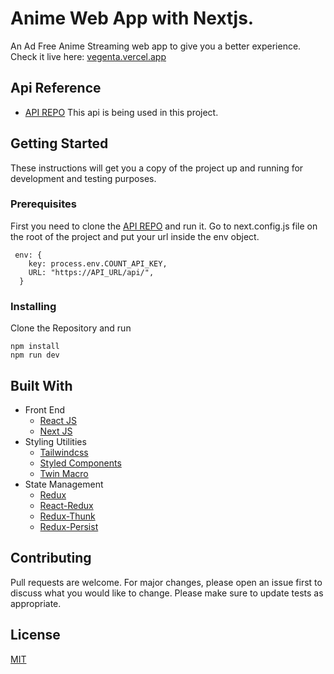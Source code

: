 # Anime Web App with Nextjs.
An Ad Free Anime Streaming web app to give you a better experience. Check it live here: [vegenta.vercel.app](https://vegenta.vercel.app)

## Api Reference

- [API REPO](https://github.com/vegenta/vegenta-api)
  This api is being used in this project.

## Getting Started
These instructions will get you a copy of the project up and running for development and testing purposes.

### Prerequisites
First you need to clone the [API REPO](https://github.com/vegenta/vegenta-api) and run it.
Go to next.config.js file on the root of the project and put your url inside the env object.

```
 env: {
    key: process.env.COUNT_API_KEY,
    URL: "https://API_URL/api/",
  }
```

### Installing
Clone the Repository and run

```
npm install
npm run dev
```


## Built With

- Front End
  - [React JS](https://reactjs.org/)
  - [Next JS](https://nextjs.org/)
- Styling Utilities
  - [Tailwindcss](https://tailwindcss.com/)
  - [Styled Components](https://www.styled-components.com)
  - [Twin Macro](https://www.npmjs.com/package/twin.macro)
- State Management
  - [Redux](https://redux.js.org/)
  - [React-Redux](https://react-redux.js.org/)
  - [Redux-Thunk](https://github.com/reduxjs/redux-thunk)
  - [Redux-Persist](https://github.com/rt2zz/redux-persist#readme)

## Contributing
Pull requests are welcome. For major changes, please open an issue first to discuss what you would like to change.
Please make sure to update tests as appropriate.

## License
[MIT](https://choosealicense.com/licenses/mit/)
